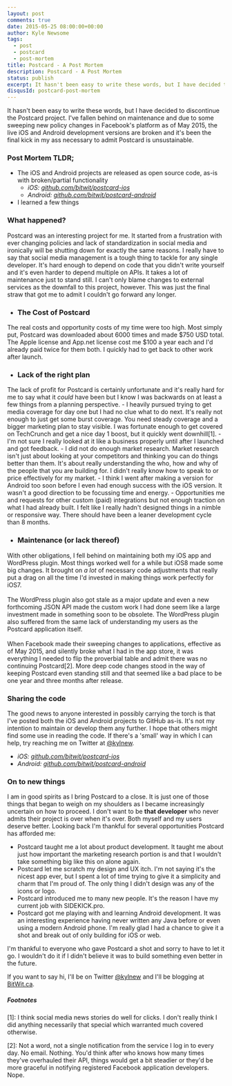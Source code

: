 ```yaml
---
layout: post
comments: true
date: 2015-05-25 08:00:00+00:00
author: Kyle Newsome
tags:
  - post
  - postcard
  - post-mortem
title: Postcard - A Post Mortem
description: Postcard - A Post Mortem
status: publish
excerpt: It hasn't been easy to write these words, but I have decided to discontinue the Postcard project.
disqusId: postcard-post-mortem
---
```


It hasn't been easy to write these words, but I have decided to discontinue the Postcard project. I've fallen behind on maintenance and due to some sweeping new policy changes in Facebook's platform as of May 2015, the live iOS and Android development versions are broken and it's been the final kick in my ass necessary to admit Postcard is unsustainable.

### Post Mortem TLDR;
- The iOS and Android projects are released as open source code, as-is with broken/partial functionality
  - *iOS: <a target="_blank" href="https://github.com/bitwit/postcard-ios">github.com/bitwit/postcard-ios</a>*
  - *Android: <a target="_blank" href="https://github.com/bitwit/postcard-android">github.com/bitwit/postcard-android</a>*
- I learned a few things

### What happened?
Postcard was an interesting project for me. It started from a frustration with ever changing policies and lack of standardization in social media and ironically will be shutting down for exactly the same reasons. I really have to say that social media management is a tough thing to tackle for any single developer. It's hard enough to depend on code that you didn't write yourself and it's even harder to depend multiple on APIs. It takes a lot of maintenance just to stand still. I can't only blame changes to external services as the downfall to this project, however. This was just the final straw that got me to admit I couldn't go forward any longer.

- ### The Cost of Postcard
The real costs and opportunity costs of my time were too high. Most simply put, Postcard was downloaded about 6000 times and made $750 USD total. The Apple license and App.net license cost me $100 a year each and I'd already paid twice for them both. I quickly had to get back to other work after launch.

- ### Lack of the right plan
The lack of profit for Postcard is certainly unfortunate and it's really hard for me to say what it *could* have been but I know I was backwards on at least a few things from a planning perspective.
	- I heavily pursued trying to get media coverage for day one but I had no clue what to do next. It's really not enough to just get some burst coverage. You need steady coverage and a bigger marketing plan to stay visible. I was fortunate enough to get covered on TechCrunch and get a nice day 1 boost, but it quickly went downhill[1].
	- I'm not sure I really looked at it like a business properly until after I launched and got feedback.
	- I did not do enough market research. Market research isn't just about looking at your competitors and thinking you can do things better than them. It's about really understanding the who, how and why of the people that you are building for. I didn't really know how to speak to or price effectively for my market.
	- I think I went after making a version for Android too soon before I even had enough success with the iOS version. It wasn't a good direction to be focussing time and energy.
	- Opportunities me and requests for other custom (paid) integrations but not enough traction on what I had already built. I felt like I really hadn't designed things in a nimble or responsive way. There should have been a leaner development cycle than 8 months.

- ### Maintenance (or lack thereof)
With other obligations, I fell behind on maintaining both my iOS app and WordPress plugin. Most things worked well for a while but iOS8 made some big changes. It brought on *a lot* of necessary code adjustments that really put a drag on all the time I'd invested in making things work perfectly for iOS7.<br /><br />
The WordPress plugin also got stale as a major update and even a new forthcoming JSON API made the custom work I had done seem like a large investment made in something soon to be obsolete. The WordPress plugin also suffered from the same lack of understanding my users as the Postcard application itself.<br /><br />
When Facebook made their sweeping changes to applications, effective as of May 2015, and silently broke what I had in the app store, it was everything I needed to flip the proverbial table and admit there was no continuing Postcard[2]. More deep code changes stood in the way of keeping Postcard even standing still and that seemed like a bad place to be one year and three months after release.

### Sharing the code
The good news to anyone interested in possibly carrying the torch is that I've posted both the iOS and Android projects to GitHub as-is. It's not my intention to maintain or develop them any further. I hope that others might find some use in reading the code. If there's a 'small' way in which I can help, try reaching me on Twitter at [@kylnew](http://www.twitter.com/kylnew).

  - *iOS: <a target="_blank" href="https://github.com/bitwit/postcard-ios">github.com/bitwit/postcard-ios</a>*
  - *Android: <a target="_blank" href="https://github.com/bitwit/postcard-android">github.com/bitwit/postcard-android</a>*

### On to new things
I am in good spirits as I bring Postcard to a close. It is just one of those things that began to weigh on my shoulders as I became increasingly uncertain on how to proceed. I don't want to be **that developer** who never admits their project is over when it's over. Both myself and my users deserve better. Looking back I'm thankful for several opportunities Postcard has afforded me:

- Postcard taught me a lot about product development. It taught me about just how important the marketing research portion is and that I wouldn't take something big like this on alone again.
- Postcard let me scratch my design and UX itch. I'm not saying it's the nicest app ever, but I spent a lot of time trying to give it a simplicity and charm that I'm proud of. The only thing I didn't design was any of the icons or logo.
- Postcard introduced me to many new people. It's the reason I have my current job with SIDEKICK.pro.
- Postcard got me playing with and learning Android development. It was an interesting experience having never written any Java before or even using a modern Android phone. I'm really glad I had a chance to give it a shot and break out of only building for iOS or web.

I'm thankful to everyone who gave Postcard a shot and sorry to have to let it go. I wouldn't do it if I didn't believe it was to build something even better in the future.

If you want to say hi, I'll be on Twitter [@kylnew](http://www.twitter.com/kylnew) and I'll be blogging at [BitWit.ca](http://bitwit.ca).

##### Footnotes

[1]: I think social media news stories do well for clicks. I don't really think I did anything necessarily that special which warranted much covered otherwise.

[2]: Not a word, not a single notification from the service I log in to every day. No email. Nothing. You'd think after who knows how many times they've overhauled their API, things would get a bit steadier or they'd be more graceful in notifying registered Facebook application developers. Nope.
